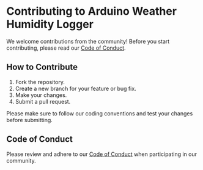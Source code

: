 # Contributing to Arduino Weather Humidity Logger

We welcome contributions from the community! Before you start contributing, please read our [Code of Conduct](https://github.com/niladrigithub/arduino-weather-humidity-logger/blob/main/CODE_OF_CONDUCT.md).

## How to Contribute

1. Fork the repository.
2. Create a new branch for your feature or bug fix.
3. Make your changes.
4. Submit a pull request.

Please make sure to follow our coding conventions and test your changes before submitting.

## Code of Conduct

Please review and adhere to our [Code of Conduct](https://github.com/niladrigithub/arduino-weather-humidity-logger/blob/main/CODE_OF_CONDUCT.md) when participating in our community.
